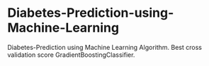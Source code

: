# Diabetes-Prediction-using-Machine-Learning
Diabetes-Prediction using Machine Learning Algorithm. Best cross validation score GradientBoostingClassifier.
